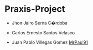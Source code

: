 # Praxis-Project

* Jhon Jairo Serna C�rdoba

* Carlos Ernesto Santos Velasco

* Juan Pablo Villegas Gomez [MrPaul91](https://github.com/MrPaul91)
